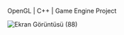 
OpenGL | C++ | Game Engine Project

![Ekran Görüntüsü (88)](https://github.com/user-attachments/assets/43d01864-00e6-4048-840b-de4d2427e843)
